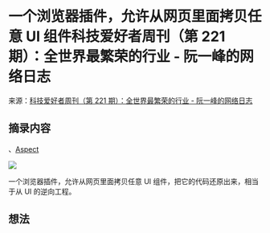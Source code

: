 # 一个浏览器插件，允许从网页里面拷贝任意 UI 组件科技爱好者周刊（第 221 期）：全世界最繁荣的行业 - 阮一峰的网络日志
来源：[科技爱好者周刊（第 221 期）：全世界最繁荣的行业 - 阮一峰的网络日志](https://www.ruanyifeng.com/blog/2022/09/weekly-issue-221.html)

## 摘录内容

、[Aspect](https://sample-code.aspect.app/)

![](https://cdn.beekka.com/blogimg/asset/202207/bg2022071005.webp)

一个浏览器插件，允许从网页里面拷贝任意 UI 组件，把它的代码还原出来，相当于从 UI 的逆向工程。

## 想法
